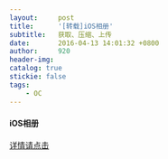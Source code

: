 ```yaml
---
layout:     post
title:      '[转载]iOS相册'
subtitle:   获取、压缩、上传
date:       2016-04-13 14:01:32 +0800
author:     920
header-img: 
catalog: true
stickie: false
tags:
    - OC
---
```


#### iOS相册

[详情请点击](http://blog.sina.com.cn/s/blog_b4615ebf0102w3xc.html)